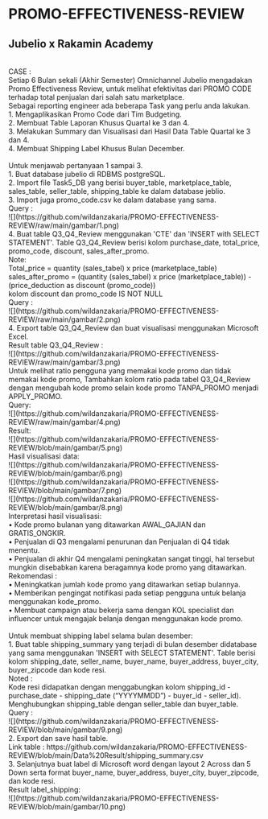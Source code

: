 # PROMO-EFFECTIVENESS-REVIEW
## Jubelio x Rakamin Academy
<br>
CASE :<br>
Setiap 6 Bulan sekali (Akhir Semester) Omnichannel Jubelio mengadakan Promo Effectiveness Review, untuk melihat efektivitas dari PROMO CODE terhadap total penjualan dari salah satu marketplace. <br>
Sebagai reporting engineer ada beberapa Task yang perlu anda lakukan. <br>
1.	Mengaplikasikan Promo Code dari Tim Budgeting. <br>
2.	Membuat Table Laporan Khusus Quartal ke 3 dan 4. <br>
3.	Melakukan Summary dan Visualisasi dari Hasil Data Table Quartal ke 3 dan 4. <br>
4.	Membuat Shipping Label Khusus Bulan December.<br>
<br>
Untuk menjawab pertanyaan 1 sampai 3.<br>
1.	Buat database jubelio di RDBMS postgreSQL. <br>
2.	Import file Task5_DB yang berisi buyer_table, marketplace_table, sales_table, seller_table, shipping_table ke dalam database jeblio. <br>
3.	Import juga promo_code.csv ke dalam database yang sama. <br>
Query :  <br>
![](https://github.com/wildanzakaria/PROMO-EFFECTIVENESS-REVIEW/raw/main/gambar/1.png) <br>
4.	Buat table Q3_Q4_Review menggunakan 'CTE' dan 'INSERT with SELECT STATEMENT'. Table Q3_Q4_Review berisi kolom purchase_date, total_price, promo_code, discount, sales_after_promo. <br>
Note: <br>
Total_price = quantity (sales_tabel) x price (marketplace_table) <br>
sales_after_promo = (quantity (sales_tabel) x price (marketplace_table)) -(price_deduction as discount (promo_code)) <br>
kolom discount dan promo_code IS NOT NULL <br>
Query : <br>
![](https://github.com/wildanzakaria/PROMO-EFFECTIVENESS-REVIEW/raw/main/gambar/2.png) <br>
4.	Export table Q3_Q4_Review dan buat visualisasi menggunakan Microsoft Excel. <br>
Result table Q3_Q4_Review :<br>
![](https://github.com/wildanzakaria/PROMO-EFFECTIVENESS-REVIEW/raw/main/gambar/3.png) <br>
Untuk melihat ratio pengguna yang memakai kode promo dan tidak memakai kode promo, Tambahkan kolom ratio pada tabel Q3_Q4_Review dengan mengubah kode promo selain kode promo TANPA_PROMO menjadi APPLY_PROMO.<br>
Query: <br>
![](https://github.com/wildanzakaria/PROMO-EFFECTIVENESS-REVIEW/raw/main/gambar/4.png) <br>
Result:<br>
![](https://github.com/wildanzakaria/PROMO-EFFECTIVENESS-REVIEW/blob/main/gambar/5.png) <br>
Hasil visualisasi data:<br>
![](https://github.com/wildanzakaria/PROMO-EFFECTIVENESS-REVIEW/blob/main/gambar/6.png) <br>
![](https://github.com/wildanzakaria/PROMO-EFFECTIVENESS-REVIEW/blob/main/gambar/7.png) <br>
![](https://github.com/wildanzakaria/PROMO-EFFECTIVENESS-REVIEW/blob/main/gambar/8.png) <br>
Interpretasi hasil visualisasi:<br>
•	Kode promo bulanan yang ditawarkan AWAL_GAJIAN dan GRATIS_ONGKIR. <br>
•	Penjualan di Q3 mengalami penurunan dan Penjualan di Q4 tidak menentu. <br>
•	Penjualan di akhir Q4 mengalami peningkatan sangat tinggi, hal tersebut mungkin disebabkan karena beragamnya kode promo yang ditawarkan. <br>
Rekomendasi :<br>
•	Meningkatkan jumlah kode promo yang ditawarkan setiap bulannya.<br>
•	Memberikan pengingat notifikasi pada setiap pengguna untuk belanja menggunakan kode_promo.<br>
•	Membuat campaign atau bekerja sama dengan KOL specialist dan influencer untuk mengajak belanja dengan menggunakan kode promo.<br>
<br>
Untuk membuat shipping label selama bulan desember: <br>
1.	Buat table shipping_summary yang terjadi di bulan desember didatabase yang sama menggunakan 'INSERT with SELECT STATEMENT'. Table berisi kolom shipping_date, seller_name, buyer_name, buyer_address, buyer_city, buyer_zipcode dan kode resi. <br>
Noted : <br>
Kode resi didapatkan dengan menggabungkan kolom shipping_id - purchase_date - shipping_date (“YYYYMMDD”) - buyer_id - seller_id).<br>
Menghubungkan shipping_table dengan seller_table dan buyer_table.<br>
Query :<br>
![](https://github.com/wildanzakaria/PROMO-EFFECTIVENESS-REVIEW/blob/main/gambar/9.png) <br>
2.	Export dan save hasil table.<br>
Link table : https://github.com/wildanzakaria/PROMO-EFFECTIVENESS-REVIEW/blob/main/Data%20Result/shipping_summary.csv <br>
3.	Selanjutnya buat label di Microsoft word dengan layout 2 Across dan 5 Down serta format buyer_name, buyer_address, buyer_city, buyer_zipcode, dan kode resi.<br>
Result label_shipping:<br>
![](https://github.com/wildanzakaria/PROMO-EFFECTIVENESS-REVIEW/blob/main/gambar/10.png) <br>
 


